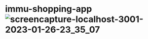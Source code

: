 # immu-shopping-app![screencapture-localhost-3001-2023-01-26-23_35_07](https://user-images.githubusercontent.com/96513716/214914419-4d9e54df-eaf1-4e6c-be9f-eb717d13f878.png)
